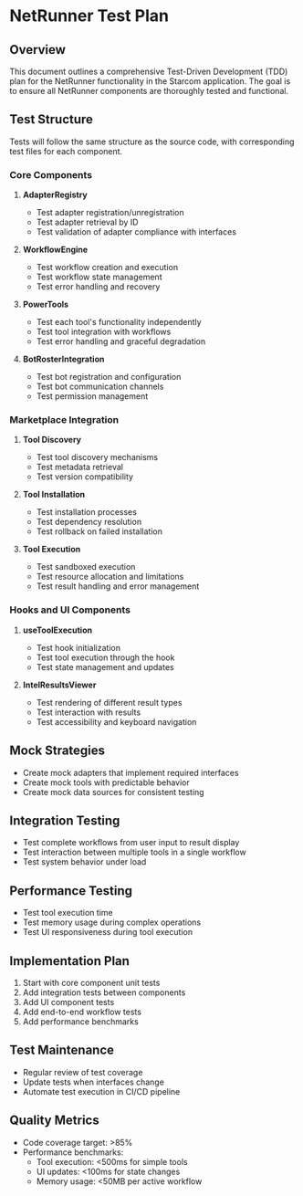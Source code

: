# NetRunner Test Plan

## Overview
This document outlines a comprehensive Test-Driven Development (TDD) plan for the NetRunner functionality in the Starcom application. The goal is to ensure all NetRunner components are thoroughly tested and functional.

## Test Structure
Tests will follow the same structure as the source code, with corresponding test files for each component.

### Core Components
1. **AdapterRegistry**
   - Test adapter registration/unregistration
   - Test adapter retrieval by ID
   - Test validation of adapter compliance with interfaces

2. **WorkflowEngine**
   - Test workflow creation and execution
   - Test workflow state management
   - Test error handling and recovery

3. **PowerTools**
   - Test each tool's functionality independently
   - Test tool integration with workflows
   - Test error handling and graceful degradation

4. **BotRosterIntegration**
   - Test bot registration and configuration
   - Test bot communication channels
   - Test permission management

### Marketplace Integration
1. **Tool Discovery**
   - Test tool discovery mechanisms
   - Test metadata retrieval
   - Test version compatibility

2. **Tool Installation**
   - Test installation processes
   - Test dependency resolution
   - Test rollback on failed installation

3. **Tool Execution**
   - Test sandboxed execution
   - Test resource allocation and limitations
   - Test result handling and error management

### Hooks and UI Components
1. **useToolExecution**
   - Test hook initialization
   - Test tool execution through the hook
   - Test state management and updates

2. **IntelResultsViewer**
   - Test rendering of different result types
   - Test interaction with results
   - Test accessibility and keyboard navigation

## Mock Strategies
- Create mock adapters that implement required interfaces
- Create mock tools with predictable behavior
- Create mock data sources for consistent testing

## Integration Testing
- Test complete workflows from user input to result display
- Test interaction between multiple tools in a single workflow
- Test system behavior under load

## Performance Testing
- Test tool execution time
- Test memory usage during complex operations
- Test UI responsiveness during tool execution

## Implementation Plan
1. Start with core component unit tests
2. Add integration tests between components
3. Add UI component tests
4. Add end-to-end workflow tests
5. Add performance benchmarks

## Test Maintenance
- Regular review of test coverage
- Update tests when interfaces change
- Automate test execution in CI/CD pipeline

## Quality Metrics
- Code coverage target: >85%
- Performance benchmarks:
  - Tool execution: <500ms for simple tools
  - UI updates: <100ms for state changes
  - Memory usage: <50MB per active workflow
